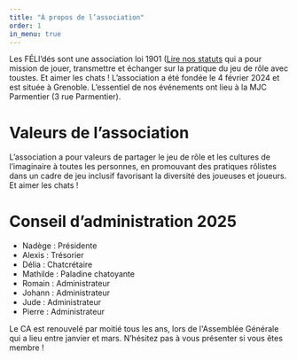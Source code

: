 ```yaml
---
title: "À propos de l’association"
order: 1
in_menu: true
---
```

Les FÉLI’dés sont une association loi 1901 ([Lire nos statuts](https://felides-jdr.fr/charte%20et%20statuts%20de%20l%E2%80%99association.html) qui a pour mission de jouer, transmettre et échanger sur la pratique du jeu de rôle avec toustes. Et aimer les chats !
L’association a été fondée le 4 février 2024 et est située à Grenoble. L’essentiel de nos événements ont lieu à la MJC Parmentier (3 rue Parmentier).


# Valeurs de l’association

L’association a pour valeurs de partager le jeu de rôle et les cultures de l’imaginaire à toutes les personnes, en promouvant des pratiques rôlistes dans un cadre de jeu inclusif favorisant la diversité des joueuses et joueurs. Et aimer les chats !

# Conseil d’administration 2025

 - Nadège : Présidente
 - Alexis : Trésorier
 - Délia : Chatcrétaire
 - Mathilde : Paladine chatoyante
 - Romain : Administrateur
 - Johann : Administrateur
 - Jude : Administrateur
 - Pierre : Administrateur

Le CA est renouvelé par moitié tous les ans, lors de l'Assemblée Générale qui a lieu entre janvier et mars. N’hésitez pas à vous présenter si vous êtes membre ! 